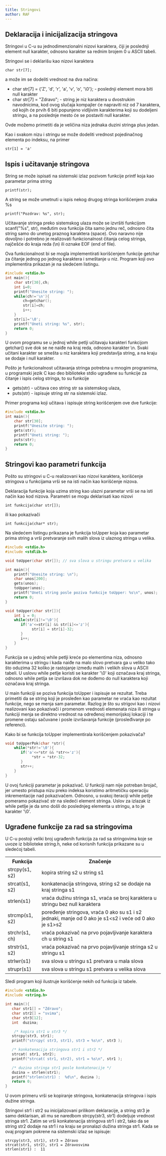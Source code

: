 ```yaml
---
title: Stringovi
author: RAF
---
```


## Deklaracija i inicijalizacija stringova

Stringovi u C-u su jednodimenzionalni nizovi karaktera, čiji je poslednji element null karakter, odnosno karakter sa rednim brojem 0 u ASCII tabeli. 

Stringovi se i deklarišu kao nizovi karaktera

```
char str[7];
```
a može im se dodeliti vrednost na dva načina:

<ul>
<li>char str[7] = {'Z', 'd', 'r', 'a', 'v', 'o', '\0'};  -  poslednji element mora biti null karakter</li>
<li>char str[7] = "Zdravo"; - string je niz karaktera u dvostrukim navodnicima, kod ovog slučaja kompajler će napraviti niz od 7 karaktera,   od kojih će prvih 6 biti popunjeno vidljivim karakterima koji su dodeljeni stringu, a na poslednje mesto će se postaviti null karakter.</li>  
</ul>

Ovde možemo primetiti da je veličina niza jednaka duzini stringa plus jedan. 

Kao i svakom nizu i stringu se može dodeliti vrednost pojedinačnog elementa po indeksu, na primer

```
str[1] = 'a'
```

## Ispis i učitavanje stringova

String se može ispisati na sistemski izlaz pozivom funkcije printf koja kao parametar prima string

```
printf(str);
```
A string se može umetnuti u ispis nekog drugog stringa korišćenjem znaka %s

```
printf("Pozdrav: %s", str);
```
Učitavanje stringa preko sistemskog ulaza može se izvršiti funkcijom scanf("%s", str), međutim ova funkcija čita samo jednu reč, odnosno čita string samo do unetog praznog karaktera (space). Ovo naravno nije dovoljno i potrebno je realizovati funkcionalnost čitanja celog stringa, najčešće do kraja reda (\n) ili oznake EOF (end of file). 

Ova funkcionalnost bi se mogla implementirati korišćenjem funkcije getchar za čitanje jednog po jednog karaktera i smeštanje u niz. Program koji ovo implementira prikazan je na sledećem listingu. 
```c
#include <stdio.h>
int main(){
    char str[30],ch;
    int i=0;
    printf("Unesite string: ");
    while(ch!='\n'){
        ch=getchar();
        str[i]=ch;
        i++;
    }
    str[i]='\0';
    printf("Uneti string: %s", str);
    return 0;
}
```
U ovom programu se u jednoj while petlji učitavaju karakteri funkcijom getchar() sve dok se ne naiđe na kraj reda, odnosno karakter \n. Svaki učitani karakter se smešta u niz karaktera koji predstavlja string, a na kraju se dodaje i null karakter. 

Pošto je funkcionalnost učitavanja stringa potrebna u mnogim programima, u programski jezik C kao deo biblioteke stdio ugrađene su funkcije za čitanje i ispis celog stringa, to su funkcije 

<ul>
<li>gets(str) - učitava ceo string str sa sistemskog ulaza,</li> 
<li>puts(str) - ispisuje string str na sistemski izlaz.</li>
</ul>

Primer programa koji učitava i ispisuje string korišćenjem ove dve funkcije:

```c
#include <stdio.h>
int main(){
    char str[30];    
    printf("Unesite string: ");
    gets(str);
    printf("Uneti string: ");
    puts(str);
    return 0;
}
```
## Stringovi kao parametri funkcija

Pošto su stringovi u C-u realizovani kao nizovi karaktera, korišćenje stringova u funkcijama vrši se na isti način kao korišćenje nizova. 

Deklaracija funkcije koja uzima string kao ulazni parametar vrši se na isti način kao kod nizova. Parametri se mogu deklarisati kao nizovi

```
int funkcija(char str[]);
```

ili kao pokazivači 

```
int funkcija(char* str);
```

Na sledećem listingu prikazana je funkcija toUpper koja kao parametar prima string a vrši pretvaranje svih malih slova iz ulaznog stringa u velika. 

```c
#include <stdio.h>
#include <stdlib.h>

void toUpper(char str[]); // sva slova u stringu pretvara u velika

int main(){
    printf("Unesite string: \n");
    char unos[200];
    gets(unos);
    toUpper(unos);
    printf("Uneti string posle poziva funkcije toUpper: %s\n", unos);
    return 0;
}

void toUpper(char str[]){
    int i = 0;
    while(str[i]!='\0'){
       if('a'<=str[i] && str[i]<='z'){
            str[i] = str[i]-32;
       }
       i++;
    }
}

```
Funkcija se u jednoj while petlji kreće po elementima niza, odnosno karakterima u stringu i kada naiđe na malo slovo pretvara ga u veliko tako što oduzima 32 koliko je rastojanje između malih i velikih slova u ASCII tabeli. U uslovu while petlje koristi se karakter '\0' koji označava kraj stringa, odnosno while petlja se izvršava dok ne dođemo do null karaktera koji označava kraj stringa. 

U main funkciji se poziva funkcija toUpper i ispisuje se rezultat. Treba primetiti da se string koji je prosleđen kao parametar ne vraća kao rezultat funkcije, nego se menja sam parametar. Razlog je što su strigovi kao i nizovi realizovani kao pokazivači i promenom vrednosti elemenata niza ili stringa u funkciji menja se direktno vrednost na određenoj memorijskoj lokaciji i te promene ostaju sačuvane i posle izvršavanja funkcije (prosleđivanje po referenci). 

Kako bi se funkcija toUpper implementirala korišćenjem pokazivača? 

```c
void toUpperPok(char *str){
    while(*str!='\0'){
       if('a'<=*str && *str<='z'){
            *str = *str-32;
       }
       str++;
    }
}
```
U ovoj funkciji parametar je pokazivač. U funkciji nam nije potreban brojač, jer umesto pristupa nizu preko indeksa koristimo aritmetičku operaciju inkrementacije nad pokazivačem. Odnosno, u svakoj iteraciji while petlje pomeramo pokazivač str na sledeći element stringa. Uslov za izlazak iz while petlje je da smo došli do poslednjeg elementa u stringu, a to je karakter '\0'. 

## Ugrađene funkcije za rad sa stringovima

U C-u postoji veliki broj ugrađenih funkcija za rad sa stringovima koje se uvoze iz biblioteke string.h, neke od korisnih funkcija prikazane su u sledećoj tabeli. 

<table>
<tr><th>Funkcija</th><th>Značenje</th></tr>
<tr><td>strcpy(s1, s2)</td><td>kopira string s2 u string s1</td></tr>
<tr><td>strcat(s1, s2)</td><td>konkatenacija stringova, string s2 se dodaje na kraj stringa s1</td><tr>
<tr><td>strlen(s1)</td><td>vraća dužinu stringa s1, vraća se broj karaktera u stringu bez null karaktera</td></tr>
<tr><td>strcmp(s1, s2)</td><td>poređenje stringova, vraća 0 ako su s1 i s2 jednaki, manje od 0 ako je s1&lt;s2 i veće od 0 ako je s1&gt;s2</td></tr>
<tr><td>strchr(s1, ch)</td><td>vraća pokazivač na prvo pojavljivanje karaktera ch u string s1</td></tr>
<tr><td>strstr(s1, s2)</td><td>vraća pokazivač na prvo pojavljivanje stringa s2 u stringu s1</td></tr>
<tr><td>strlwr(s1)</td><td>sva slova u stringu s1 pretvara u mala slova</td></tr>
<tr><td>strupr(s1)</td><td>sva slova u stringu s1 pretvara u velika slova</td></tr>
</table>

Sledi program koji ilustruje korišćenje nekih od funkcija iz tabele.

```c
#include <stdio.h>
#include <string.h>

int main(){
   char str1[] = "Zdravo";
   char str2[] = "svima";
   char str3[12];
   int  duzina;

    /* kopira str1 u str3 */
   strcpy(str3, str1);
   printf("strcpy( str3, str1), str3 = %s\n", str3 );

   /* konkatenacija stringova str1 i str2 */
   strcat( str1, str2);
   printf("strcat( str1, str2), str1 = %s\n", str1 );

   /* duzina stringa str1 posle konkatenacije */
   duzina = strlen(str1);
   printf("strlen(str1) :  %d\n", duzina );
   return 0;
}
```

U ovom primeru vrši se kopiranje stringova, konkatenacija stringova i ispis dužine stringa. 

Stringovi str1 i str2 su inicijalizovani prilikom deklaracije, a string str3 je samo deklarisan, ali mu se naredbom strcpy(str3, str1) dodeljuje vrednost stringa str1. Zatim se vrši konkatenacija stringova str1 i str2, tako da se string str2 dodaje na str1 i na kraju se pronalazi dužina stringa str1. Kada se ovaj program pokrene na sistemski izlaz se ispisuje:

```
strcpy(str3, str1), str3 = Zdravo
strcat(str1, str2), str1 = Zdravosvima
strlen(str1) :  11
```




